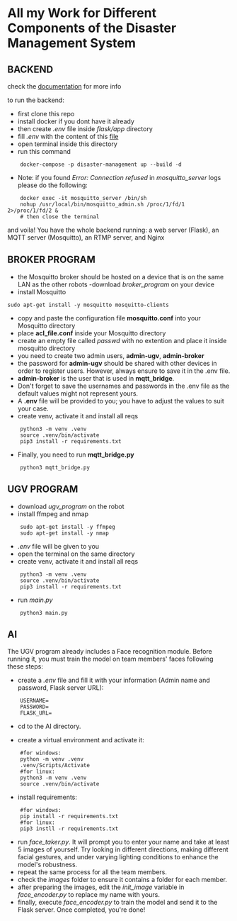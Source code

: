 # All my Work for Different Components of the Disaster Management System

## BACKEND

check the [documentation](https://docs.google.com/document/d/1gS4TmuDZGWw6IP3S2O6vt80A9_Mr-PaPovwCOnXrAaM) for more info

to run the backend:

- first clone this repo
- install docker if you dont have it already
- then create _.env_ file inside _flask/app_ directory
- fill _.env_ with the content of this [file](https://drive.google.com/file/d/1C97KQtfIIS75cXcdN4TfpVWwiihHWhpn/view?usp=sharing)
- open terminal inside this directory
- run this command

```
    docker-compose -p disaster-management up --build -d
```

- Note: if you found _Error: Connection refused_ in _mosquitto_server_ logs please do the following:

```
    docker exec -it mosquitto_server /bin/sh
    nohup /usr/local/bin/mosquitto_admin.sh /proc/1/fd/1 2>/proc/1/fd/2 &
    # then close the terminal
```

and voila! You have the whole backend running: a web server (Flask), an MQTT server (Mosquitto), an RTMP server, and Nginx

## BROKER PROGRAM

- the Mosquitto broker should be hosted on a device that is on the same LAN as the other robots
  -download _broker_program_ on your device
- install Mosquitto

```
sudo apt-get install -y mosquitto mosquitto-clients
```

- copy and paste the configuration file **mosquitto.conf** into your Mosquitto directory
- place **acl_file.conf** inside your Mosquitto directory
- create an empty file called _passwd_ with no extention and place it inside mosquitto directory
- you need to create two admin users, **admin-ugv**, **admin-broker**
- the password for **admin-ugv** should be shared with other devices in order to register users. However, always ensure to save it in the .env file.
- **admin-broker** is the user that is used in **mqtt_bridge**.
- Don't forget to save the usernames and passwords in the .env file as the default values might not represent yours.
- A **.env** file will be provided to you; you have to adjust the values to suit your case.
- create venv, activate it and install all reqs

```
    python3 -m venv .venv
    source .venv/bin/activate
    pip3 install -r requirements.txt
```

- Finally, you need to run **mqtt_bridge.py**

```
    python3 mqtt_bridge.py
```

## UGV PROGRAM

- download _ugv_program_ on the robot
- install ffmpeg and nmap

```
    sudo apt-get install -y ffmpeg
    sudo apt-get install -y nmap
```

- _.env_ file will be given to you
- open the terminal on the same directory
- create venv, activate it and install all reqs

```
    python3 -m venv .venv
    source .venv/bin/activate
    pip3 install -r requirements.txt
```

- run _main.py_

```
    python3 main.py
```

## AI

The UGV program already includes a Face recognition module. Before running it, you must train the model on team members' faces following these steps:

- create a _.env_ file and fill it with your information (Admin name and password, Flask server URL):

```
    USERNAME=
    PASSWORD=
    FLASK_URL=
```

- cd to the AI directory.

- create a virtual environment and activate it:

```
    #for windows:
    python -m venv .venv
    .venv/Scripts/Activate
    #for linux:
    python3 -m venv .venv
    source .venv/bin/activate
```

- install requirements:

```
    #for windows:
    pip install -r requirements.txt
    #for linux:
    pip3 instll -r requirements.txt
```

- run _face_taker.py_. It will prompt you to enter your name and take at least 5 images of yourself. Try looking in different directions, making different facial gestures, and under varying lighting conditions to enhance the model's robustness.
- repeat the same process for all the team members.
- check the _images_ folder to ensure it contains a folder for each member.
- after preparing the images, edit the _init_image_ variable in _face_encoder.py_ to replace my name with yours.
- finally, execute _face_encoder.py_ to train the model and send it to the Flask server. Once completed, you're done!

